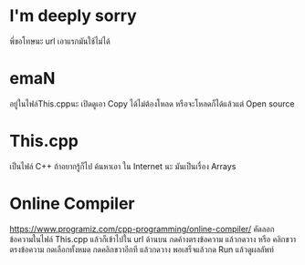 # I'm deeply sorry
พี่ขอโทษนะ url เอาแรกมันใช้ไม่ได้


# emaN
อยู่ในไฟล์This.cppนะ
เปิดดูเอา Copy ได้ไม่ต้องโหลด
หรือจะโหลดก็ได้แล้วแต่
Open source

# This.cpp
เป็นไฟล์ C++ ถ้าอยากรู้ก็ไป ค้นหาเอา ใน Internet นะ
มันเป็นเรื่อง Arrays 

# Online Compiler
https://www.programiz.com/cpp-programming/online-compiler/
คัดลอก ข้อความในไฟล์ This.cpp แล้วก็เข้าไปใน url ด้านบน
กดค้างตรงข้อความ แล้วกดวาง หรือ คลิกขวาตรงข้อความ กดเลือกทั้งหมด 
กดคลิกขวาอีกที แล้วกดวาง
พอเสร็จแล้วกด Run แล้วดูผลลัพท์
